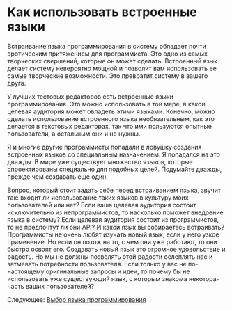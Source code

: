 # Как использовать встроенные языки

Встраивание языка программирования в систему обладает почти эротическим притяжением для программиста. Это одно из самых творческих свершений, которые он может сделать. Встроенный язык делает систему невероятно мощной и позволит вам использовать ее самые творческие возможности. Это превратит систему в вашего друга.

У лучших тестовых редакторов есть встроенные языки программирования. Это можно использовать в той мере, в какой целевая аудитория может овладеть этими языками. Конечно, можно сделать использование встроенного языка необязательным, как это делается в текстовых редакторах, так что ими пользуются опытные пользователи, а остальным они и не нужны.

Я и многие другие программисты попадали в ловушку создания встроенных языков со специальным назначением. Я попадался на это дважды. В мире уже существует множество языков, которые спроектированы специально для подобных целей. Подумайте дважды, прежде чем создавать еще один.

Вопрос, который стоит задать себе перед встраиванием языка, звучит так: входит ли использование таких языков в культуру моих пользователей или нет? Если ваша целевая аудитория состоит исключительно из непрограммистов, то насколько поможет внедрение языка в систему? Если целевая аудитория состоит из программистов, то не предпочтут ли они API? И какой язык вы собираетесь встраивать? Программисты не очень любят изучать новый язык, если у него узкое применение. Но если он похож на то, с чем они уже работают, то они быстро освоят его. Создавать новый язык это огромное удовольствие и радость. Но мы не должны позволять этой радости ослеплять нас и затмевать потребности пользователя. Если только у вас не по-настоящему оригинальные запросы и идеи, то почему бы не использовать уже существующий язык, с которым знакома некоторая часть ваших пользователей?

Следующее: [Выбор языка программирования](03-Choosing-Languages.md)

